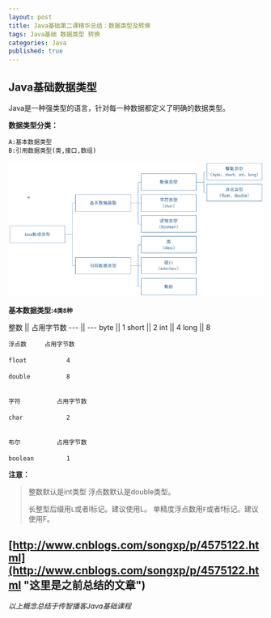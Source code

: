 ```yaml
---
layout: post
title: Java基础第二课精华总结：数据类型及转换
tags: Java基础 数据类型 转换
categories: Java
published: true
---
```


## Java基础数据类型 ##

Java是一种强类型的语言，针对每一种数据都定义了明确的数据类型。
	
**数据类型分类：**

	A:基本数据类型
	B:引用数据类型(类,接口,数组)
	
![title](/static/img/Java基础第二课精华总结/数据类型划分.png "title")

**基本数据类型:`4类8种`**

整数 || 占用字节数 
--- || --- 
byte || 1 
short || 2 
int || 4 
long || 8 

	浮点数		占用字节数

	float			4

	double			8
		

	字符			占用字节数
	
	char			2


	布尔			占用字节数

	boolean			1
	
**注意：**

> 整数默认是int类型
> 浮点数默认是double类型。
> 	
> 长整型后缀用`L`或者l标记。建议使用L。
> 单精度浮点数用`F`或者f标记。建议使用F。



[http://www.cnblogs.com/songxp/p/4575122.html](http://www.cnblogs.com/songxp/p/4575122.html "这里是之前总结的文章")
----------

*以上概念总结于传智播客Java基础课程*